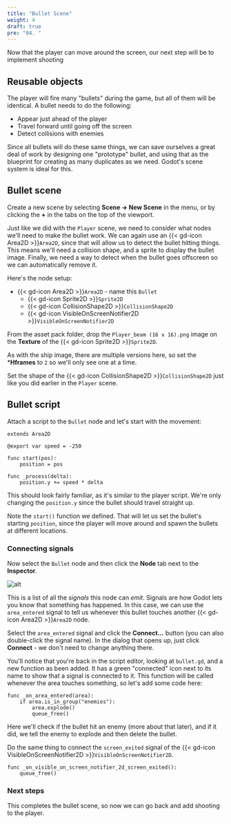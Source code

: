 ```yaml
---
title: "Bullet Scene"
weight: 4
draft: true
pre: "04. "
---
```


Now that the player can move around the screen, our next step will be to implement shooting

## Reusable objects

The player will fire many "bullets" during the game, but all of them will be identical. A bullet needs to do the following:

* Appear just ahead of the player
* Travel forward until going off the screen
* Detect collisions with enemies

Since all bullets will do these same things, we can save ourselves a great deal of work by designing one "prototype" bullet, and using that as the blueprint for creating as many duplicates as we need. Godot's scene system is ideal for this.

## Bullet scene

Create a new scene by selecting **Scene -> New Scene** in the menu, or by clicking the **+** in the tabs on the top of the viewport.

Just like we did with the `Player` scene, we need to consider what nodes we'll need to make the bullet work. We can again use an {{< gd-icon Area2D >}}`Area2D`, since that will allow us to detect the bullet hitting things. This means we'll need a collision shape, and a sprite to display the bullet image. Finally, we need a way to detect when the bullet goes offscreen so we can automatically remove it.

Here's the node setup:

* {{< gd-icon Area2D >}}`Area2D` - name this `Bullet`
    * {{< gd-icon Sprite2D >}}`Sprite2D`
    * {{< gd-icon CollisionShape2D >}}`CollisionShape2D`
    * {{< gd-icon VisibleOnScreenNotifier2D >}}`VisibleOnScreenNotifier2D`

From the asset pack folder, drop the `Player_beam (16 x 16).png` image on the **Texture** of the {{< gd-icon Sprite2D >}}`Sprite2D`.

As with the ship image, there are multiple versions here, so set the ***Hframes** to `2` so we'll only see one at a time.

Set the shape of the {{< gd-icon CollisionShape2D >}}`CollisionShape2D` just like you did earlier in the `Player` scene.

## Bullet script

Attach a script to the `Bullet` node and let's start with the movement:

```gdscript
extends Area2D

@export var speed = -250

func start(pos):
    position = pos

func _process(delta):
    position.y += speed * delta
```

This should look fairly familiar, as it's similar to the player script. We're only changing the `position.y` since the bullet should travel straight up.

Note the `start()` function we defined. That will let us set the bullet's starting `position`, since the player will move around and spawn the bullets at different locations.

### Connecting signals

Now select the `Bullet` node and then click the **Node** tab next to the **Inspector**.

![alt](/godot_recipes/4.x/img/2d_101_16.png?width=350)

This is a list of all the *signals* this node can *emit*. Signals are how Godot lets you know that something has happened. In this case, we can use the `area_entered` signal to tell us whenever this bullet touches another {{< gd-icon Area2D >}}`Area2D` node.

Select the `area_entered` signal and click the **Connect...** button (you can also double-click the signal name). In the dialog that opens up, just click **Connect** - we don't need to change anything there.

You'll notice that you're back in the script editor, looking at `bullet.gd`, and a new function as been added. It has a green "connected" icon next to its name to show that a signal is connected to it. This function will be called whenever the area touches something, so let's add some code here:

```gdscript
func _on_area_entered(area):
    if area.is_in_group("enemies"):
        area.explode()
        queue_free()
```

Here we'll check if the bullet hit an enemy (more about that later), and if it did, we tell the enemy to explode and then delete the bullet.

Do the same thing to connect the `screen_exited` signal of the {{< gd-icon VisibleOnScreenNotifier2D >}}`VisibleOnScreenNotifier2D`.

```gdscript
func _on_visible_on_screen_notifier_2d_screen_exited():
    queue_free()
```

### Next steps

This completes the bullet scene, so now we can go back and add shooting to the player.